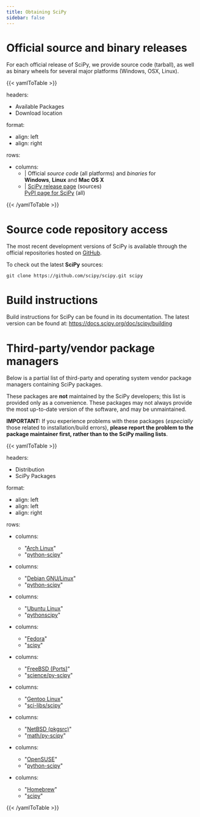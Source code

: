 ```yaml
---
title: Obtaining SciPy
sidebar: false
---
```


# Official source and binary releases

For each official release of SciPy, we provide source code
(tarball), as well as binary wheels for several major platforms
(Windows, OSX, Linux).

{{< yamlToTable >}}

headers:

- Available Packages
- Download location

format:

- align: left
- align: right

rows:

- columns:
  - |
    Official _source code_ (all platforms) and _binaries_ for<br/>
    **Windows**, **Linux** and **Mac OS X**
  - |
    [SciPy release page](https://github.com/scipy/scipy/releases) (sources)<br/>
    [PyPI page for SciPy](https://pypi.python.org/pypi/scipy) (all)

{{< /yamlToTable >}}

# Source code repository access

The most recent development versions of SciPy is available
through the official repositories hosted on
[GitHub](https://github.com/).

To check out the latest **SciPy** sources:

    git clone https://github.com/scipy/scipy.git scipy

# Build instructions

Build instructions for SciPy can be found in its documentation. The
latest version can be found at:
<https://docs.scipy.org/doc/scipy/building>

# Third-party/vendor package managers

Below is a partial list of third-party and operating system vendor
package managers containing SciPy packages.

These packages are **not** maintained by the SciPy developers;
this list is provided only as a convenience. These packages may not
always provide the most up-to-date version of the software, and may be
unmaintained.

**IMPORTANT:** If you experience problems with these packages
(_especially_ those related to installation/build errors), **please
report the problem to the package maintainer first, rather than to the
SciPy mailing lists**.

{{< yamlToTable >}}

headers:

- Distribution
- SciPy Packages

format:

- align: left
- align: left
- align: right

rows:

- columns:

  - "[Arch Linux](https://www.archlinux.org/)"
  - "[python-scipy](https://www.archlinux.org/packages/?q=scipy)"

- columns:

  - "[Debian GNU/Linux](http://www.debian.org/)"
  - "[python-scipy](https://packages.debian.org/search?keywords=python-scipy)"

- columns:

  - "[Ubuntu Linux](http://www.ubuntu.com/)"
  - "[pythonscipy](http://packages.ubuntu.com/search?keywords=python-scipy)"

- columns:

  - "[Fedora](https://getfedora.org/)"
  - "[scipy](https://src.fedoraproject.org/rpms/scipy)"

- columns:

  - "[FreeBSD (Ports)](https://www.freebsd.org/ports/)"
  - "[science/py-scipy](https://svnweb.freebsd.org/ports/head/science/py-scipy)"

- columns:

  - "[Gentoo Linux](https://www.gentoo.org/)"
  - "[sci-libs/scipy](https://packages.gentoo.org/packages/dev-python/scipy)"

- columns:

  - "[NetBSD (pkgsrc)](http://www.pkgsrc.org/)"
  - "[math/py-scipy](http://pkgsrc.se/math/py-scipy)"

- columns:

  - "[OpenSUSE](https://www.opensuse.org/)"
  - "[python-scipy](https://build.opensuse.org/package/show/openSUSE:Factory/python-scipy)"

- columns:
  - "[Homebrew](https://brew.sh)"
  - "[scipy](https://formulae.brew.sh/formula/scipy)"

{{< /yamlToTable >}}
